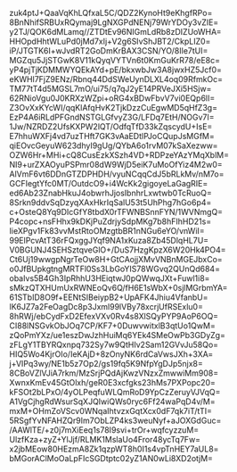 zuk4ptJ+QaaVqKhLQfxaL5C/QDZ2KynoHt9eKhgfRPo=
8BnNhifSRBUxRQymaj9LgNXGPdNENj79WrYDOy3vZIE=
y2TJ/QOK6dMLamq//ZTDtEv96NIGmLdRb8zDIZUoWHA=
HHOpdHhtWLuPd0jMd7xIj+V2g6SIvShJBT2/CkpLIZ0=
iP/JTGTK6I+wJvdRT2GoDmKrBAX3CSN/YO/8Ile7tUI=
MGZqu5JjSTGwK8V11kQyqVYTVn6t0KmGuKrR78/eE8c=
yP4pjTjKDMMWYQEkAYd+pE/bkxwbJw3A8jwxHZ5Jcf0=
eKWHl7FjZ9ENz/Rbnq44DdSWeUynDLXL4oq09RfmkOc=
TM77tT4d5MGSL7mO/ui75/q7qJ2yE14PRVeJXi5HSjw=
62RNioVgu0J0KRXzWZpi+oRG4xBDwFbvV7vi0EQp6lI=
Z3OvXxKYcWI/qqKlAfqHvK2TjkDzzCuEgwMD5qHfZ3g=
EzP4A6iRLdPFGndNSTGLGfvyZ3G/LFDq7EtH/NOGv7I=
1Jw/NZRDZ2UfsKXPW2lQT/OdfqTfD33kZqscydU+IsE=
E7hhuWXFj4vd7uzTHft7GK3vAaEDtlPJoCQupJsMGfM=
qiEOvcGeyuW623dhyI9gUg/QYbA6o1rvM07kSaXezww=
OZW6Hr+MHi+cQ8CusEzkXSzh4VD+RDPzeYAzYMqXblM=
NI9+urZXAOyuPSPmr08dW9WjD5eiK7uMoOfYiz4M2w0=
AlVmF6vt6DDnGTZDPHDH/vyuNCqqCdJ5bRLkMv/nM7o=
GCFIegtYfc0MT/OutdcO9+i4WcKk2gigoyeLaGagRIE=
ed6Ab23ZnabHkuJ4obwrhJjosIbnhrLxwtwb0TcRuoQ=
8Srkn9ddvSqDzyqXAxHkrIqSalU53t5UhPhg7hGo6p4=
c+OsteQ8Yq9DIcGfY8tbdX0rTFWNBSnnFYN/1WVNmgQ=
P4copc+nsFHhx9kDKjPuZdrjySdpMKg7b8hFIhHD21s=
IieXPgv1Fk83vvMstRtoOMzgtbBR1nNGu6eYO/vnWiI=
99ElPcvAtT36rFQxggJYqf9NA1xKuza8Zb45DlqHL7U=
V0BGUNJ4SEHSztqveGlO+/DuS7HzgKpzX6W20Hk4PO4=
Ct6Uj19wwgpNgrTeOw8H+GtCAojjXMvVNBnMGEJbxCo=
o0JfBUpkgtngMRTFl0Ss3LbGoYIS78WGvq2QUnQd684=
obaIvs5B4Gh3IpRhhU3HEiqtwJ0pQWwqJXt+Fuwl1i8=
sMkzQTXHUmUxRWNEoQv6Q/fH6E1sWbX+0sjlMGrbmYA=
61STbID8O9f+EENtSIBeiypB2+UpAFK4Jhiu4VfanbU=
lK6JZ7a2FeOagDc8p3Jxml99lVBy78xcrjUfRSExlu0=
8hRWj/ebCydFxD2EfexVXv0Rv4s8XlSQyPYP9AoP6OQ=
CI88lNSGvkObJOq7CP/KF7+0DuwvwitxlB3qtUo1QwM=
zQoPmYXz/ue1eszDwJzhHuiMq6YEk4SMeOwPb3GDyZg=
zFLgY1TBYRQxnpq732Sy7w9QtHIv2Sam12GVvJu58Qo=
HIQ5Wo4KjrOIo/IeKAjD+8zOnyNK6rdCaVwsJXh+3XA=
j+VIPq3wy/NE1b5z7Op2/gs19fq5K9NfpYgDJp5njx8=
8CBoVZlVJiA7rkm/MzSrjPQdAjKwzVNzxZmwwiMm908=
XwnxKmEv45GtOlxh/geR0E3xcfgks23hMs7PXPopc20=
kFSOt2bLPxO/4yOLPeqfuWLQmRoD9YpCzZeruyVJVqQ=
A1VgCjhgRdWsurSqXJQIwiQWs0ryc6Ff24waPqD4v/M=
mxM+OHmZoVScv0WNqaIhtvzxGqtXcx0dF7qk7iT/tTI=
5RSgfYvNFAHZQr9Im7ObLZP4ks3weuNyf+aJOXGdGuc=
/AAWlTE/+z0j7mXiEeq1s78I9svi+trOr+wqfcyzzuM=
UlzfKza+zyZ+YlJjf/RLMK1MslaUo4Fror48ycTq7Fw=
x2jbMEow80HEzmA8Zk1qzpWT8h0I1s4vpTnHEY7aUL8=
bMGorAClMoOaLpFIcSGDtptc02yZ1AN0wLi8XD2otjM=
